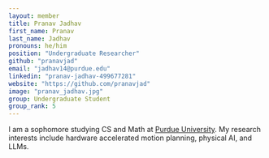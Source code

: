 ```yaml
---
layout: member
title: Pranav Jadhav
first_name: Pranav
last_name: Jadhav
pronouns: he/him
position: "Undergraduate Researcher"
github: "pranavjad"
email: "jadhav14@purdue.edu"
linkedin: "pranav-jadhav-499677281"
website: "https://github.com/pranavjad"
image: "pranav_jadhav.jpg"
group: Undergraduate Student
group_rank: 5
---
```


I am a sophomore studying CS and Math at [Purdue University](https://www.purdue.edu/). My research interests include hardware accelerated motion planning, physical AI, and LLMs.
